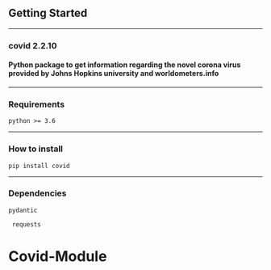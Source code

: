 ## Getting Started
----------------------------------------------------------------------------------------------------------------------
### covid 2.2.10
#### Python package to get information regarding the novel corona virus provided by Johns Hopkins university and worldometers.info

----------------------------------------------------------------------------------------------------------------------
### Requirements
```python >= 3.6```

-----------------------------------------------------------------------------------------------------------------------
### How to install
``` pip install covid ```

-----------------------------------------------------------------------------------------------------------------------
### Dependencies

```pydantic```

```  requests ```


# Covid-Module
